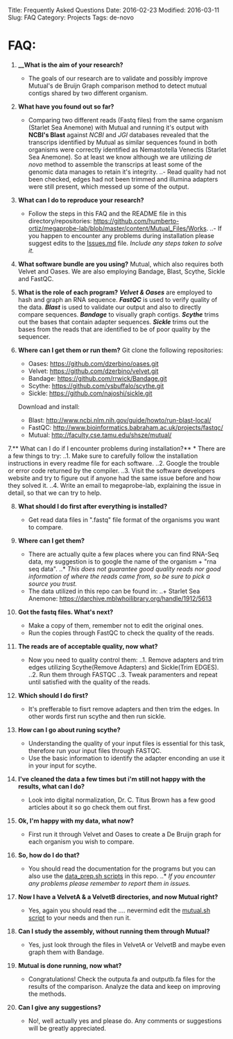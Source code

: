 Title: Frequently Asked Questions
Date: 2016-02-23
Modified: 2016-03-11
Slug: FAQ
Category: Projects
Tags: de-novo


FAQ:
====

1. **__What is the aim of your research?**
    * The goals of our research are to validate and possibly improve Mutual's de Bruijn Graph comparison method to detect mutual contigs shared by two different organism.

2. __What have you found out so far?__
    * Comparing two different reads (Fastq files) from the same organism (Starlet Sea Anemone) with Mutual and running it's output with __NCBI's Blast__ against _NCBI_ and _JGI_ databases revealed that the transcrips identified by Mutual as similar sequences found in both organisms were correctly identified as Nemastotella Venectis (Starlet Sea Anemone). So at least we know although we are utilizing _de novo_ method to assemble the transcrips at least some of the genomic data manages to retain it's integrity.
    ..- Read quality had not been checked, edges had not been trimmed and illumina adapters were still present, which messed up some of the output.

3. **What can I do to reproduce your research?**
    * Follow the steps in this FAQ and the README file in this directory/repositories: <https://github.com/humberto-ortiz/megaprobe-lab/blob/master/content/Mutual_Files/Works>.
    ..- If you happen to encounter any problems during installation please suggest edits to the [Issues.md](https://github.com/humberto-ortiz/megaprobe-lab/blob/master/content/Mutual_Files/Works/Issues.md) file. _Include any steps taken to solve it._

4. **What software bundle are you using?**
    Mutual,  which also requires both Velvet and Oases.
    We are also employing Bandage, Blast, Scythe, Sickle and FastQC.

5. **What is the role of each program?**
    **_Velvet & Oases_** are employed to hash and graph an RNA sequence.
    **_FastQC_** is used to verify quality of the data.
    **_Blast_** is used to validate our output and also to directly compare sequences.
    **_Bandage_** to visually graph contigs.
    **_Scythe_** trims out the bases that contain adapter sequences.
    **_Sickle_** trims out the bases from the reads that are identified to be of poor quality by the sequencer.

6. **Where can I get them or run them?**
    Git clone the following repositories:
    * Oases:  <https://github.com/dzerbino/oases.git>
    * Velvet: <https://github.com/dzerbino/velvet.git>
    * Bandage: <https://github.com/rrwick/Bandage.git>
    * Scythe: <https://github.com/vsbuffalo/scythe.git>
    * Sickle: <https://github.com/najoshi/sickle.git>

    Download and install:
    * Blast:  <http://www.ncbi.nlm.nih.gov/guide/howto/run-blast-local/>
    * FastQC: <http://www.bioinformatics.babraham.ac.uk/projects/fastqc/>
    * Mutual: <http://faculty.cse.tamu.edu/shsze/mutual/>

7.** What can I do if I encounter problems during installation?**
    * There are a few things to try:
    ..1. Make sure to carefully follow the installation instructions in every readme file for each software. 
    ..2. Google the trouble or error code returned by the compiler.
    ..3. Visit the software developers website and try to figure out if anyone had the same issue before and how they solved it.
    ..4. Write an email to megaprobe-lab, explaining the issue in detail, so that we can try to help. 

8. **What should I do first after everything is installed?**
    * Get read data files in ".fastq" file format of the organisms you want to compare.

9. **Where can I get them?**
    * There are actually quite a few places where you can find RNA-Seq data, my suggestion is to google the name of the organism + "rna seq data".
    ..* _This does not guarantee good quality reads nor good information of where the reads came from, so be sure to pick a source you trust._
    * The data utilized in this repo can be found in:
    ..+ Starlet Sea Anemone: <https://darchive.mblwhoilibrary.org/handle/1912/5613>

10. **Got the fastq files. What's next?**
    * Make a copy of them, remember not to edit the original ones.
    * Run the copies through FastQC to check the quality of the reads.

11. **The reads are of acceptable quality, now what?**
    * Now you need to quality control them:
    ..1. Remove adapters and trim edges utilizing Scythe(Remove Adapters) and Sickle(Trim EDGES).
    ..2. Run them through FASTQC
    ..3. Tweak paramenters and repeat until satisfied with the quality of the reads.

12. **Which should I do first?**
    * It's prefferable to fisrt remove adapters and then trim the edges. In other words first run scythe and then run sickle.

13. **How can I go about runing scythe?**
    * Understanding the quality of your input files is essential for this task, therefore run your input files through FASTQC.
    * Use the basic information to identify the adapter enconding an use it in your input for scythe.

14. **I've cleaned the data a few times but i'm still not happy with the results, what can I do?**
    * Look into digital normalization, Dr. C. Titus Brown has a few good articles about it so go check them out first.

15. **Ok, I'm happy with my data, what now?**
    * First run it through Velvet and Oases to create a De Bruijn graph for each organism you wish to compare.

16. **So, how do I do that?**
    * You should read the documentation for the programs but you can also use the [data_prep.sh scripts](../data_prep.sh) in this repo.
    ..* _If you encounter any problems please remember to report them in issues._

17. **Now I have a VelvetA & a VelvetB directories, and now Mutual right?**
    * Yes, again you should read the .... nevermind edit the [mutual.sh script](../mutual.sh) to your needs and then run it.

18. **Can I study the assembly, without running them through Mutual?**
    * Yes, just look through the files in VelvetA or VelvetB and maybe even graph them with Bandage.

19. **Mutual is done running, now what?**
    * Congratulations! Check the outputa.fa and outputb.fa files for the results of the comparison. Analyze the data and keep on improving the methods.

20. **Can I give any suggestions?**
    * No!, well actually yes and please do. Any comments or suggestions will be greatly appreciated.
